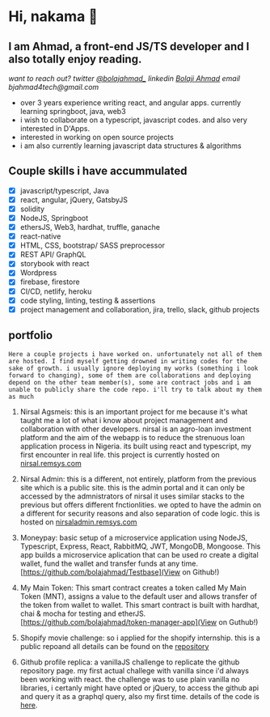 # Hi, nakama 👋
## I am Ahmad, a front-end JS/TS developer and I also totally enjoy reading.

_want to reach out?
twitter [@bolajahmad_](https://twitter.com/bolajahmad_)
linkedin [Bolaji Ahmad](https://linkedin.com/in/bolajahmad)
email bjahmad4tech@gmail.com_

- over 3 years experience writing react, and angular apps. currently learning springboot, java, web3
- i wish to collaborate on a typescript, javascript codes. and also very interested in D'Apps.
- interested in working on open source projects
- i am also currently learning javascript data structures & algorithms

## Couple skills i have accummulated

- [x] javascript/typescript, Java
- [x] react, angular, jQuery, GatsbyJS
- [x] solidity
- [x] NodeJS, Springboot
- [x] ethersJS, Web3, hardhat, truffle, ganache 
- [x] react-native
- [x] HTML, CSS, bootstrap/ SASS preprocessor
- [x] REST API/ GraphQL
- [x] storybook with react
- [x] Wordpress
- [x] firebase, firestore
- [x] CI/CD, netlify, heroku
- [x] code styling, linting, testing & assertions
- [x] project management and collaboration, jira, trello, slack, github projects

## portfolio

    Here a couple projects i have worked on. unfortunately not all of them are hosted. I find myself getting drowned in writing codes for the sake of growth. i usually ignore deploying my works (something i look forward to changing), some of them are collaborations and deploying depend on the other team member(s), some are contract jobs and i am unable to publicly share the code repo. i'll try to talk about my them as much
    
1. Nirsal Agsmeis: this is an important project for me because it's what taught me a lot of what i know about project management and collaboration with other developers. nirsal is an agro-loan investment platform and the aim of the webapp is to reduce the strenuous loan application process in Nigeria. its built using react and typescript, my first encounter in real life. this project is currently hosted on [nirsal.remsys.com](http://nirsal.remsys.com.ng:85/)

2. Nirsal Admin: this is a different, not entirely, platform from the previous site which is a public site. this is the admin portal and it can only be accessed by the admnistrators of nirsal it uses similar stacks to the previous but offers different fnctionlities. we opted to have the admin on a different for security reasons and also separation of code logic. this is hosted on [nirsaladmin.remsys.com](https://nirsaladmin.remsys.com.ng/)

3. Moneypay: basic setup of a microservice application using NodeJS, Typescript, Express, React, RabbitMQ, JWT, MongoDB, Mongoose. This app builds a microservice aplication that can be used ro create a digital wallet, fund the wallet and transfer funds at any time. [https://github.com/bolajahmad/Testbase](View on Github!)

4. My Main Token: This smart contract creates a token called My Main Token (MNT), assigns a value to the default user and allows transfer of the token from wallet to wallet. This smart contract is built with hardhat, chai & mocha for testing and etherJS. [https://github.com/bolajahmad/token-manager-app](View on Guthub!)

5. Shopify movie challenge: so i applied for the shopify internship. this is a public repoand all details can be found on the [repository](https://github.com/bolajahmad/shopify-movie-awards)

6. Github profile replica: a vanillaJS challenge to replicate the github repository page. my first actual challege with vanilla since i'd always been working with react. the challenge was to use plain vanilla no libraries, i certanly might have opted or jQuery, to access the github api and query it as a graphql query, also my first time. details of the code is [here](https://bolajahmad-git-replica.netlify.app/).

